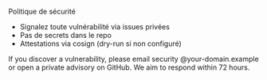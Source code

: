 Politique de sécurité

- Signalez toute vulnérabilité via issues privées
- Pas de secrets dans le repo
- Attestations via cosign (dry-run si non configuré)

If you discover a vulnerability, please email security @your-domain.example or open a private advisory on GitHub. We aim to respond within 72 hours.
